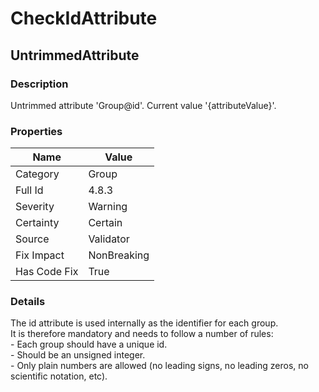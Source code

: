 ﻿---  
uid: Validator_4_8_3  
---

# CheckIdAttribute

## UntrimmedAttribute

### Description

Untrimmed attribute 'Group@id'. Current value '{attributeValue}'.

### Properties

| Name         | Value       |
| ------------ | ----------- |
| Category     | Group       |
| Full Id      | 4.8.3       |
| Severity     | Warning     |
| Certainty    | Certain     |
| Source       | Validator   |
| Fix Impact   | NonBreaking |
| Has Code Fix | True        |

### Details

The id attribute is used internally as the identifier for each group.  
It is therefore mandatory and needs to follow a number of rules:  
\- Each group should have a unique id.  
\- Should be an unsigned integer.  
\- Only plain numbers are allowed (no leading signs, no leading zeros, no scientific notation, etc).
